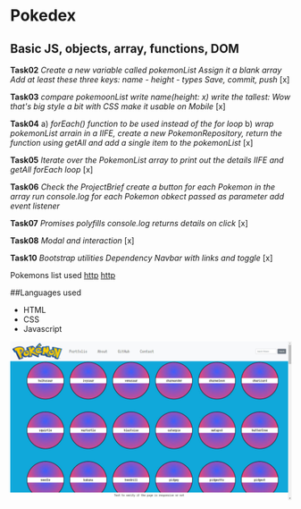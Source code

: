 # Pokedex
## Basic JS, objects, array, functions, DOM

**Task02**
*Create a new variable called pokemonList*
*Assign it a blank array*
*Add at least these three keys: name - height - types*
*Save, commit, push*
[x]

**Task03**
*compare pokemoonList*
*write name(height: x)*
*write the tallest: Wow that's big*
*style a bit with CSS*
*make it usable on Mobile*
[x]

**Task04**
a) *forEach() function to be used instead of the for loop*
b) *wrap pokemonList arrain in a IIFE, create a new PokemonRepository, return the function using getAll and add a single item to the pokemonList*
[x]

**Task05**
  *Iterate over the PokemonList array to print out the details*
  *IIFE and getAll*
  *forEach loop*
  [x]

  **Task06**
  *Check the ProjectBrief*
  *create a button for each Pokemon in the array*
  *run console.log for each Pokemon obkect passed as parameter*
  *add event listener*

  **Task07**
  *Promises*
  *polyfills*
  *console.log returns details on click*
  [x]

   **Task08**
  *Modal and interaction*
  [x]

  **Task10**
  *Bootstrap utilities*
  *Dependency*
  *Navbar with links and toggle*
  [x]


Pokemons list used
[http](https://www.pokemon.com/us/pokedex/)
[http](https://pokeapi.co/api/v2/pokemon)

##Languages used
- HTML
- CSS
- Javascript
  
![Screen tast 10](https:/cicciotazza.github.com/../../img/screen10.jpg)